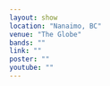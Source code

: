 ```yaml
---
layout: show
location: "Nanaimo, BC"
venue: "The Globe"
bands: ""
link: ""
poster: ""
youtube: ""
---
```



